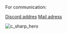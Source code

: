 For communication:

[Discord addres](https://discord.com/users/1115498292630003773)
[Mail adress](https://mail.google.com/mail/u/0/#inbox?compose=GTvVlcSDZNwjQchdfBcMsQGPqzGCCFNkCdPTRtjwFWRVzFvhRrrwzlFglGjtFzlcnmScbmJtflxWL)


<!---
Traslox/Traslox is a ✨ special ✨ repository because its `README.md` (this file) appears on your GitHub profile.
You can click the Preview link to take a look at your changes.
--->
![c_sharp_hero](https://user-images.githubusercontent.com/107253054/189425330-28195907-2a09-4409-87ee-8ecae52f6d89.png)
